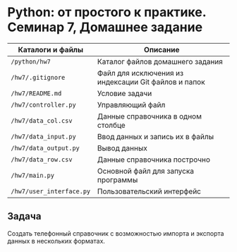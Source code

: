 # Python: от простого к практике. Семинар 7, Домашнее задание

Каталоги и файлы         | Описание
-------------------------|-----------------------------------------------------
`/python/hw7`            | Каталог файлов домашнего задания
`/hw7/.gitignore`        | Файл для исключения из индексации Git файлов и папок
`/hw7/README.md`         | Условие задачи
`/hw7/controller.py`     | Управляющий файл
`/hw7/data_col.csv`      | Данные справочника в одном столбце
`/hw7/data_input.py`     | Ввод данных и запись их в файлы
`/hw7/data_output.py`    | Вывод данных
`/hw7/data_row.csv`      | Данные справочника построчно
`/hw7/main.py`           | Oсновной файл для запуска программы
`/hw7/user_interface.py` | Пользовательский интерфейс

## Задача

Создать телефонный справочник с возможностью импорта и экспорта данных в нескольких форматах.
